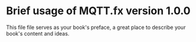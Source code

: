 Brief usage of MQTT.fx version 1.0.0
=======

This file file serves as your book's preface, a great place to describe your book's content and ideas.
